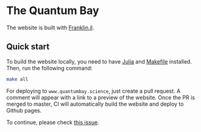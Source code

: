# The Quantum Bay

The website is built with [Franklin.jl](https://github.com/tlienart/Franklin.jl). 

## Quick start

To build the website locally, you need to have [Julia](https://book.jinguo-group.science/stable/chap2/julia-setup/) and [Makefile](https://www.gnu.org/software/make/) installed. Then, run the following command:

```bash
make all
```

For deploying to `www.quantumbay.science`, just create a pull request. A comment will appear with a
link to a preview of the website. Once the PR is merged to master, CI will automatically
build the website and deploy to Github pages.

To continue, please check [this issue](https://github.com/CodingThrust/trainingcamp/issues/9).
